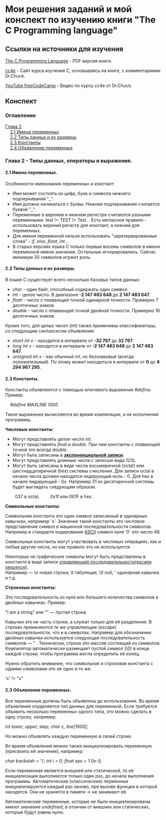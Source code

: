 # Мои решения заданий и мой конспект по изучению книги "The C Programming language"

## Ссылки на источники для изучения
[The C Programming Language](https://kremlin.cc/k&r.pdf) - PDF версия книги.

[cc4e](https://www.cc4e.com/book) - Сайт курса изучения C, основываясь на книге, с комментариями Dr.Chuck.

[YouTube freeCodeCamp](https://www.youtube.com/watch?v=j-_s8f5K30I&t=260s&ab_channel=freeCodeCamp.org) - Видео по курсу cc4e от Dr.Chuck.

## Конспект

### Оглавление

[Глава 2](#chapter-2) \
&nbsp;&nbsp;&nbsp;&nbsp;[2.1 Имена переменных](#variable-names)<br />
&nbsp;&nbsp;&nbsp;&nbsp;[2.2 Типы данных и их размеры](#data-types-and-sizes)<br />
&nbsp;&nbsp;&nbsp;&nbsp;[2.3 Константы](#constants)<br />
&nbsp;&nbsp;&nbsp;&nbsp;[2.4 Объявление переменных](#declarations)<br />
	
### <a id="chapter-2"></a>Глава 2 - Типы данных, операторы и выражения.

#### <a id="variable-names"></a>2.1 Имена переменных.
Особенности именования переменных и констант:
- Имя может состоять из цифр, букв и символа нижнего подчеркивания "_".
- Имя должно начинаться с буквы. Нижнее подчеркивания считается буквой "_".
- Переменные в верхнем и нижнем регистре считаются разными переменными. test != TEST != Test... Есть негласное правило - использовать верхний регистр для констант, а нижний для переменных.
- Для имени переменной нельзя использовать "зарезервированные слова" - *if*, *else*, *float*, *int*...
- В старых версиях языка C только первые восемь символов в имени переменной имели значение. Остальные игнорировались. Сейчас минимум 30 символов играют роль.

#### <a id="data-types-and-sizes"></a>2.2 Типы данных и их размеры.

В языке C существует всего несколько базовых типов данных:
- *char* - один байт, способный содержать один символ.
- *int* - целое число. В диапазоне **-2 147 483 648** до **2 147 483 647**.
- *float* - число с плавающей точкой одинарной точности. Примерно 7 десятичных знаков.
- *double* - число с плавающей точкой двойной точности. Примерно 16 десятичных знаков.

Кроме того, для целых чисел (*int*) также применимы классификаторы, со следующим синтаксисом объявления:
- *short int x* - находится в интервале от **-32 767** до **32 767**.
- *long int x* - находится в интервале от **-2 147 483 648** до **2 147 483 647**.
- *unsigned int x* - как обычный *int*, но беззнаковый (всегда положительный). 
По этому может находиться в интервале от **0** до **4 294 967 295**.

#### <a id="constants"></a>2.3 Константы.

Константы объявляются с помощью ключевого выражения *#define*. Пример:

&nbsp;&nbsp;&nbsp;&nbsp;*#define MAXLINE	1000*

Такое выражение вычисляется во время компиляции, а не исполнения программы.


**Числовые константы:**
- Могут представлять целое число *int*.
- Могут представлять *float* и *double*. При чем константы с плавающей точкой это всегда *double*.
- Могут быть записаны в [**экспоненциальной записи**](https://ru.wikipedia.org/wiki/%D0%AD%D0%BA%D1%81%D0%BF%D0%BE%D0%BD%D0%B5%D0%BD%D1%86%D0%B8%D0%B0%D0%BB%D1%8C%D0%BD%D0%B0%D1%8F_%D0%B7%D0%B0%D0%BF%D0%B8%D1%81%D1%8C).
- Могут представлять длинные числа с записью вида *123L*.
- Могут быть записаны в виде числа восьмеричной (octal) или шестнадцатиричной (hex) системы счисления. Для записи octal в начале числа должен находится лидирующий ноль - 0. Для hex в начале лидирующий - 0x. 
Например 31 из десятиричной системы будет выглядеть следующим образом.

&nbsp;&nbsp;&nbsp;&nbsp;&nbsp;&nbsp;&nbsp;&nbsp;037 в octal;
&nbsp;&nbsp;&nbsp;&nbsp;&nbsp;&nbsp;&nbsp;&nbsp;0x1f или 0X1F в hex.

**Символьные константы:**

Символьная константа это один символ записанный в одинарных кавычках, например 'x'. Значение такой константы это числовое представление символ в машинной последовательности символов. 
Например в стандарте кодирования [ASCII](https://ru.wikipedia.org/wiki/ASCII) символ нуля '0' это число 48.

Символьные константы могут участвовать в числовых операциях, как и любые другие числа, но как правило это не используется.

Некоторые не графические символы могут быть представлены в константе в виде записи [управляющей последовательности(escape sequence)](https://ru.wikipedia.org/wiki/%D0%A3%D0%BF%D1%80%D0%B0%D0%B2%D0%BB%D1%8F%D1%8E%D1%89%D0%B0%D1%8F_%D0%BF%D0%BE%D1%81%D0%BB%D0%B5%D0%B4%D0%BE%D0%B2%D0%B0%D1%82%D0%B5%D0%BB%D1%8C%D0%BD%D0%BE%D1%81%D1%82%D1%8C).<br />
Например — \n новая строка; \t табуляция; \0 null; \' одинарная кавычка и т.д.

**Строковые константы:**

Это последовательность из нуля или большего количества символов в двойных кавычках. Пример:

"I am a string" или "" — пустая строка.

Кавычки это не часть строки, а служат только для её разделения. В строках применяются те же управляющие (escape) последовательности, что и в символах. Например для обозначения двойных кавычек используется следующая последовательность символов — \" .
Технически, строка это массив состоящий из символов. Компилятор автоматически размещает пустой символ (\0) в конце каждой строки, чтобы программа могла определить её конец.

Нужно обратить внимание, что символьная и строковая константа с одними символами это не одно и то же.

'x' != "x" 

#### <a id="declarations"></a>2.3 Объявление переменных.

Все переменные должны быть объявлены до использования. 
Во время объявления опрделяется тип данных для переменной.
Если требуется объявить несколько переменных одного типа, это можно сделать в одну строку, например:

*int lower, upper, step;*
*char c, line[1000];*

Но можно объявлять каждую переменную в своей строке.

Во время объявления можно также инициализировать переменную (присвоить ей значение), например:

*char backslah = '\\';*
*int i = 0;*
*float eps = 1.0e-5;*

Если переменная является внешней или статической, то её инициализация выполняется только один раз, до начала выполнения программы.
Автоматические (классические) перменные инициализируются каждый раз заново, при вызове функции в которой находятся. Они не хранятся в памяти → не занимают её.

Автоматические переменные, которые не были инициализированы имеют значение *undefined*, в отличии от внешних или статических, которые будут равны нулю.